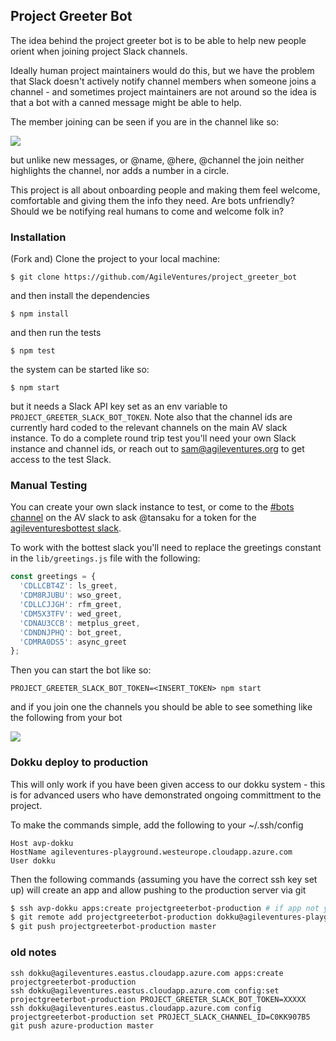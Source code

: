 Project Greeter Bot
-------------------

The idea behind the project greeter bot is to be able to help new people orient when joining project Slack channels.

Ideally human project maintainers would do this, but we have the problem that Slack doesn't actively notify channel members when someone joins a channel - and sometimes project maintainers are not around so the idea is that a bot with a canned message might be able to help.

The member joining can be seen if you are in the channel like so:

![](https://dl.dropbox.com/s/m0xdnmtlj1v9g0y/Screenshot%202018-11-01%2013.56.20.png?dl=0)

but unlike new messages, or @name, @here, @channel the join neither highlights the channel, nor adds a number in a circle.

This project is all about onboarding people and making them feel welcome, comfortable and giving them the info they need.  Are bots unfriendly? Should we be notifying real humans to come and welcome folk in?

### Installation

(Fork and) Clone the project to your local machine:

```
$ git clone https://github.com/AgileVentures/project_greeter_bot
```

and then install the dependencies

```
$ npm install
```

and then run the tests

```
$ npm test
```

the system can be started like so:

```
$ npm start
```

but it needs a Slack API key set as an env variable to `PROJECT_GREETER_SLACK_BOT_TOKEN`.  Note also that the channel ids are currently hard coded to the relevant channels on the main AV slack instance.  To do a complete round trip test you'll need your own Slack instance and channel ids, or reach out to sam@agileventures.org to get access to the test Slack.

### Manual Testing

You can create your own slack instance to test, or come to the [#bots channel](https://agileventures.slack.com/messages/bots) on the AV slack to ask @tansaku for a token for the [agileventuresbottest slack](https://join.slack.com/t/agileventuresbottest/shared_invite/enQtMjIwOTkyMTQwNjQ0LWZlMjI4YjA4OGYwZTcxMjRmMzlkZTMzZWU3OWJiOWU5YjA5MzIzZjIxMjUyNzdkY2YxZTlmMTYyY2IxMmMzN2Q).

To work with the bottest slack you'll need to replace the greetings constant in the `lib/greetings.js` file with the following:

```js
const greetings = { 
  'CDLLCBT4Z': ls_greet, 
  'CDM8RJUBU': wso_greet, 
  'CDLLCJJGH': rfm_greet, 
  'CDM5X3TFV': wed_greet,
  'CDNAU3CCB': metplus_greet,
  'CDNDNJPHQ': bot_greet,
  'CDMRA0DS5': async_greet
};
```

Then you can start the bot like so:

```
PROJECT_GREETER_SLACK_BOT_TOKEN=<INSERT_TOKEN> npm start
```

and if you join one the channels you should be able to see something like the following from your bot

![](https://dl.dropbox.com/s/exayo4cl6g2z7jd/Screenshot%202018-10-25%2016.55.09.png?dl=0)




### Dokku deploy to production

This will only work if you have been given access to our dokku system - this is for advanced users who have demonstrated ongoing committment to the project.

To make the commands simple, add the following to your ~/.ssh/config

```
Host avp-dokku
HostName agileventures-playground.westeurope.cloudapp.azure.com
User dokku
```
Then the following commands (assuming you have the correct ssh key set up) will create an app and allow pushing to the production server via git

```sh
$ ssh avp-dokku apps:create projectgreeterbot-production # if app not yet created
$ git remote add projectgreeterbot-production dokku@agileventures-playground.westeurope.cloudapp.azure.com:projectgreeterbot-production    # assuming you are in local directory for this project -- only needed first time
$ git push projectgreeterbot-production master
```

### old notes

```
ssh dokku@agileventures.eastus.cloudapp.azure.com apps:create projectgreeterbot-production
ssh dokku@agileventures.eastus.cloudapp.azure.com config:set projectgreeterbot-production PROJECT_GREETER_SLACK_BOT_TOKEN=XXXXX
ssh dokku@agileventures.eastus.cloudapp.azure.com config projectgreeterbot-production set PROJECT_SLACK_CHANNEL_ID=C0KK907B5
git push azure-production master
```
